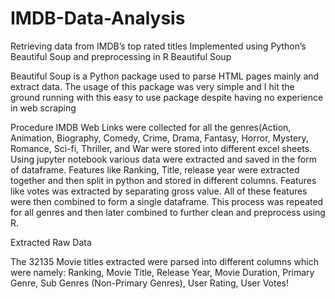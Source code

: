 # IMDB-Data-Analysis
Retrieving data from IMDB’s top rated titles Implemented using Python’s Beautiful Soup and preprocessing in R
Beautiful Soup

Beautiful Soup is a Python package used to parse HTML pages mainly and extract data. The usage of this package was very simple and I hit the ground running with this easy to use package despite having no experience in web scraping

Procedure
IMDB Web Links were collected for all the genres(Action, Animation, Biography, Comedy, Crime, Drama, Fantasy, Horror, Mystery, Romance, Sci-fi, Thriller, and War were stored into different excel sheets. Using jupyter notebook various data were extracted and saved in the form of dataframe. Features like Ranking, Title, release year were extracted together and then split in python and stored in different columns. Features like votes was extracted by separating gross value. All of these features were then combined to form a single dataframe. This process was repeated for all genres and then later combined to further clean and preprocess using R.

Extracted Raw Data

The 32135 Movie titles extracted were parsed into different columns which were namely: Ranking, Movie Title, Release Year, Movie Duration, Primary Genre, Sub Genres (Non-Primary Genres), User Rating, User Votes!
